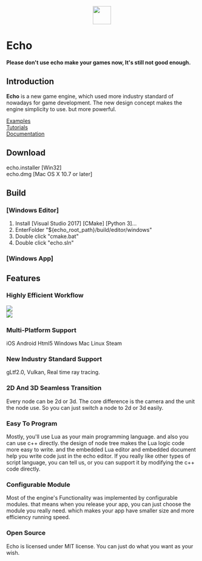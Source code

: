 <p align="center">
    <img width="48" height="48" src="https://raw.githubusercontent.com/blab-liuliang/echo/master/editor/echo/Resource/App.ico">
</p>  

# Echo

**Please don't use echo make your games now, It's still not good enough.**

## Introduction  

**Echo** is a new game engine, which used more industry standard of nowadays for game development. The new design concept makes the engine simplicity to use. but more powerful.

[Examples](https://github.com/blab-liuliang/echo-examples)  
[Tutorials](https://github.com/blab-liuliang/echo-doc/tree/master/tutorial)  
[Documentation](https://github.com/blab-liuliang/echo-doc/tree/master/documentation)  

## Download   
echo.installer [Win32]   
echo.dmg       [Mac OS X 10.7 or later]   

## Build
### [Windows Editor]   
1. Install [Visual Studio 2017] [CMake] [Python 3]...
2. EnterFolder "${echo_root_path}/build/editor/windows"  
3. Double click "cmake.bat"
4. Double click "echo.sln"   
### [Windows App]   

## Features

###  Highly Efficient Workflow   
![](https://github.com/blab-liuliang/echo-doc/blob/master/intro/image/echo.png?raw=true)  
![](https://github.com/blab-liuliang/echo-doc/blob/master/intro/image/echo1.png?raw=true)

### Multi-Platform Support  
iOS Android Html5 Windows Mac Linux Steam  

### New Industry Standard Support 
gLtf2.0, Vulkan, Real time ray tracing.

### 2D And 3D Seamless Transition  
Every node can be 2d or 3d. The core difference is the camera and the unit the node use. So you can just switch a node to 2d or 3d easily. 

### Easy To Program  
Mostly, you'll use Lua as your main programming language. and also you can use c++ directly. the design of node tree makes the Lua logic code more easy to write. and the embedded Lua editor and embedded document help you write code just in the echo editor.
If you really like other types of script language, you can tell us, or you can support it by modifying the c++ code directly.

### Configurable Module   
Most of the engine's Functionality was implemented by configurable modules. that means when you release your app, you can just choose the module you really need. which makes your app have smaller size and more efficiency running speed.

### Open Source  
Echo is licensed under MIT license. You can just do what you want as your wish.

